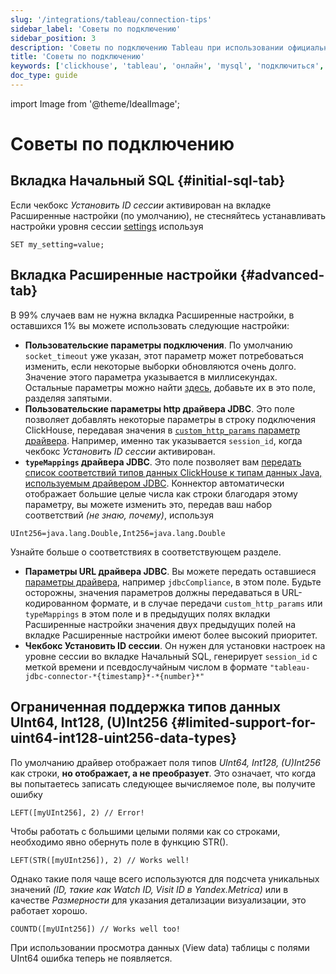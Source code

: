 ```yaml
---
slug: '/integrations/tableau/connection-tips'
sidebar_label: 'Советы по подключению'
sidebar_position: 3
description: 'Советы по подключению Tableau при использовании официального соединителя'
title: 'Советы по подключению'
keywords: ['clickhouse', 'tableau', 'онлайн', 'mysql', 'подключиться', 'интегрировать', 'ui']
doc_type: guide
---
```

import Image from '@theme/IdealImage';


# Советы по подключению
## Вкладка Начальный SQL {#initial-sql-tab}
Если чекбокс *Установить ID сессии* активирован на вкладке Расширенные настройки (по умолчанию), не стесняйтесь устанавливать настройки уровня сессии [settings](/operations/settings/settings/) используя
```text
SET my_setting=value;
```
## Вкладка Расширенные настройки {#advanced-tab}

В 99% случаев вам не нужна вкладка Расширенные настройки, в оставшихся 1% вы можете использовать следующие настройки:
- **Пользовательские параметры подключения**. По умолчанию `socket_timeout` уже указан, этот параметр может потребоваться изменить, если некоторые выборки обновляются очень долго. Значение этого параметра указывается в миллисекундах. Остальные параметры можно найти [здесь](https://github.com/ClickHouse/clickhouse-jdbc/blob/master/clickhouse-client/src/main/java/com/clickhouse/client/config/ClickHouseClientOption.java), добавьте их в это поле, разделяя запятыми.
- **Пользовательские параметры http драйвера JDBC**. Это поле позволяет добавлять некоторые параметры в строку подключения ClickHouse, передавая значения в [`custom_http_params` параметр драйвера](https://github.com/ClickHouse/clickhouse-jdbc#configuration). Например, именно так указывается `session_id`, когда чекбокс *Установить ID сессии* активирован.
- **`typeMappings` драйвера JDBC**. Это поле позволяет вам [передать список соответствий типов данных ClickHouse к типам данных Java, используемым драйвером JDBC](https://github.com/ClickHouse/clickhouse-jdbc#configuration). Коннектор автоматически отображает большие целые числа как строки благодаря этому параметру, вы можете изменить это, передав ваш набор соответствий *(не знаю, почему)*, используя
```text
UInt256=java.lang.Double,Int256=java.lang.Double
```
  Узнайте больше о соответствиях в соответствующем разделе.

- **Параметры URL драйвера JDBC**. Вы можете передать оставшиеся [параметры драйвера](https://github.com/ClickHouse/clickhouse-jdbc#configuration), например `jdbcCompliance`, в этом поле. Будьте осторожны, значения параметров должны передаваться в URL-кодированном формате, и в случае передачи `custom_http_params` или `typeMappings` в этом поле и в предыдущих полях вкладки Расширенные настройки значения двух предыдущих полей на вкладке Расширенные настройки имеют более высокий приоритет.
- **Чекбокс Установить ID сессии**. Он нужен для установки настроек на уровне сессии во вкладке Начальный SQL, генерирует `session_id` с меткой времени и псевдослучайным числом в формате `"tableau-jdbc-connector-*{timestamp}*-*{number}*"`
## Ограниченная поддержка типов данных UInt64, Int128, (U)Int256 {#limited-support-for-uint64-int128-uint256-data-types}
По умолчанию драйвер отображает поля типов *UInt64, Int128, (U)Int256* как строки, **но отображает, а не преобразует**. Это означает, что когда вы попытаетесь записать следующее вычисляемое поле, вы получите ошибку
```text
LEFT([myUInt256], 2) // Error!
```
Чтобы работать с большими целыми полями как со строками, необходимо явно обернуть поле в функцию STR().

```text
LEFT(STR([myUInt256]), 2) // Works well!
```

Однако такие поля чаще всего используются для подсчета уникальных значений *(ID, такие как Watch ID, Visit ID в Yandex.Metrica)* или в качестве *Размерности* для указания детализации визуализации, это работает хорошо.

```text
COUNTD([myUInt256]) // Works well too!
```
При использовании просмотра данных (View data) таблицы с полями UInt64 ошибка теперь не появляется.